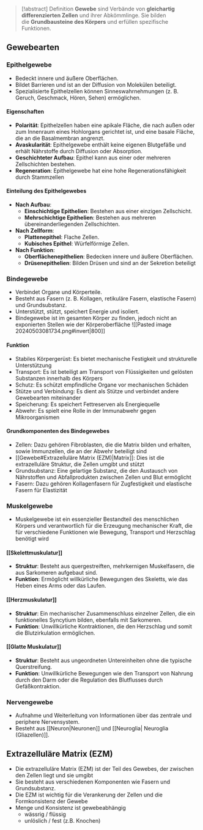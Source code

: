 > [!abstract] Definition
> **Gewebe** sind Verbände von **gleichartig differenzierten Zellen** und ihrer Abkömmlinge. Sie bilden die **Grundbausteine des Körpers** und erfüllen spezifische Funktionen. 

## Gewebearten
### Epithelgewebe
- Bedeckt innere und äußere Oberflächen.
- Bildet Barrieren und ist an der Diffusion von Molekülen beteiligt.
- Spezialisierte Epithelzellen können Sinneswahrnehmungen (z. B. Geruch, Geschmack, Hören, Sehen) ermöglichen.
#### Eigenschaften
- **Polarität**: Epithelzellen haben eine apikale Fläche, die nach außen oder zum Innenraum eines Hohlorgans gerichtet ist, und eine basale Fläche, die an die Basalmembran angrenzt.
- **Avaskularität**: Epithelgewebe enthält keine eigenen Blutgefäße und erhält Nährstoffe durch Diffusion oder Absorption.
- **Geschichteter Aufbau**: Epithel kann aus einer oder mehreren Zellschichten bestehen.
- **Regeneration**: Epithelgewebe hat eine hohe Regenerationsfähigkeit durch Stammzellen
#### Einteilung des Epithelgewebes
- **Nach Aufbau**:
    - **Einschichtige Epithelien**: Bestehen aus einer einzigen Zellschicht.
    - **Mehrschichtige Epithelien**: Bestehen aus mehreren übereinanderliegenden Zellschichten.
- **Nach Zellform**:
    - **Plattenepithel**: Flache Zellen.
    - **Kubisches Epithel**: Würfelförmige Zellen.
- **Nach Funktion**:
    - **Oberflächenepithelien**: Bedecken innere und äußere Oberflächen.
    - **Drüsenepithelien**: Bilden Drüsen und sind an der Sekretion beteiligt
### Bindegewebe
- Verbindet Organe und Körperteile.
- Besteht aus Fasern (z. B. Kollagen, retikuläre Fasern, elastische Fasern) und Grundsubstanz.
- Unterstützt, stützt, speichert Energie und isoliert.
- Bindegewebe ist im gesamten Körper zu finden, jedoch nicht an exponierten Stellen wie der Körperoberfläche
![[Pasted image 20240503081734.png#invert|800]]
#### Funktion
- Stabiles Körpergerüst: Es bietet mechanische Festigkeit und strukturelle Unterstützung
- Transport: Es ist beteiligt am Transport von Flüssigkeiten und gelösten Substanzen innerhalb des Körpers
- Schutz: Es schützt empfindliche Organe vor mechanischen Schäden
- Stütze und Verbindung: Es dient als Stütze und verbindet andere Gewebearten miteinander
- Speicherung: Es speichert Fettreserven als Energiequelle
- Abwehr: Es spielt eine Rolle in der Immunabwehr gegen Mikroorganismen
#### Grundkomponenten des Bindegewebes
- Zellen: Dazu gehören Fibroblasten, die die Matrix bilden und erhalten, sowie Immunzellen, die an der Abwehr beteiligt sind
- [[Gewebe#Extrazelluläre Matrix (EZM)|Matrix]]: Dies ist die extrazelluläre Struktur, die Zellen umgibt und stützt
- Grundsubstanz: Eine gelartige Substanz, die den Austausch von Nährstoffen und Abfallprodukten zwischen Zellen und Blut ermöglicht
- Fasern: Dazu gehören Kollagenfasern für Zugfestigkeit und elastische Fasern für Elastizität
### Muskelgewebe
- Muskelgewebe ist ein essenzieller Bestandteil des menschlichen Körpers und verantwortlich für die Erzeugung mechanischer Kraft, die für verschiedene Funktionen wie Bewegung, Transport und Herzschlag benötigt wird
#### [[Skelettmuskulatur]]
- **Struktur**: Besteht aus quergestreiften, mehrkernigen Muskelfasern, die aus Sarkomeren aufgebaut sind.
- **Funktion**: Ermöglicht willkürliche Bewegungen des Skeletts, wie das Heben eines Arms oder das Laufen.
#### [[Herzmuskulatur]]
- **Struktur**: Ein mechanischer Zusammenschluss einzelner Zellen, die ein funktionelles Syncytium bilden, ebenfalls mit Sarkomeren.
- **Funktion**: Unwillkürliche Kontraktionen, die den Herzschlag und somit die Blutzirkulation ermöglichen.
#### [[Glatte Muskulatur]]
- **Struktur**: Besteht aus ungeordneten Untereinheiten ohne die typische Querstreifung.
- **Funktion**: Unwillkürliche Bewegungen wie den Transport von Nahrung durch den Darm oder die Regulation des Blutflusses durch Gefäßkontraktion.
### Nervengewebe
- Aufnahme und Weiterleitung von Informationen über das zentrale und periphere Nervensystem.
- Besteht aus [[Neuron|Neuronen]] und [[Neuroglia| Neuroglia (Gliazellen)]].

## Extrazelluläre Matrix (EZM)
- Die extrazelluläre Matrix (EZM) ist der Teil des Gewebes, der zwischen den Zellen liegt und sie umgibt
- Sie besteht aus verschiedenen Komponenten wie Fasern und Grundsubstanz. 
- Die EZM ist wichtig für die Verankerung der Zellen und die Formkonsistenz der Gewebe
- Menge und Konsistenz ist gewebeabhängig 
	- wässrig / flüssig 
	- unlöslich / fest (z.B. Knochen)